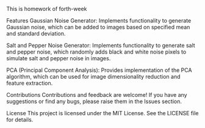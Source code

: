This is homework of forth-week

Features
Gaussian Noise Generator: Implements functionality to generate Gaussian noise, which can be added to images based on specified mean and standard deviation.

Salt and Pepper Noise Generator: Implements functionality to generate salt and pepper noise, which randomly adds black and white noise pixels to simulate salt and pepper noise in images.

PCA (Principal Component Analysis): Provides implementation of the PCA algorithm, which can be used for image dimensionality reduction and feature extraction.

Contributions
Contributions and feedback are welcome! If you have any suggestions or find any bugs, please raise them in the Issues section.

License
This project is licensed under the MIT License. See the LICENSE file for details.
